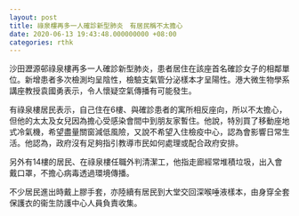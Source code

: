 ```yaml
---
layout: post
title: 祿泉樓再多一人確診新型肺炎　有居民稱不太擔心
date: 2020-06-13 19:43:48.000000000 +08:00
categories: rthk
---
```


沙田瀝源邨祿泉樓再多一人確診新型肺炎，患者居住在該座首名確診女子的相鄰單位。新增患者多次檢測均呈陰性，檢驗支氣管分泌樣本才呈陽性。港大微生物學系講座教授袁國勇表示，令人懷疑空氣傳播有可能發生。

有祿泉樓居民表示，自己住在6樓、與確診患者的寓所相反座向，所以不太擔心，但他的太太及女兒因為擔心受感染會間中到朋友家暫住。他說，特別買了移動座地式冷氣機，希望盡量關窗減低風險，又說不希望入住檢疫中心，認為會影響日常生活。他認為，政府沒有足夠指引教導市民如何處理或配合政府安排。

另外有14樓的居民、在祿泉樓任職外判清潔工，他指走廊經常堆積垃圾，出入會戴口罩，不擔心病毒透過環境傳播。

不少居民進出時戴上膠手套，亦陸續有居民到大堂交回深喉唾液樣本，由身穿全套保護衣的衞生防護中心人員負責收集。
